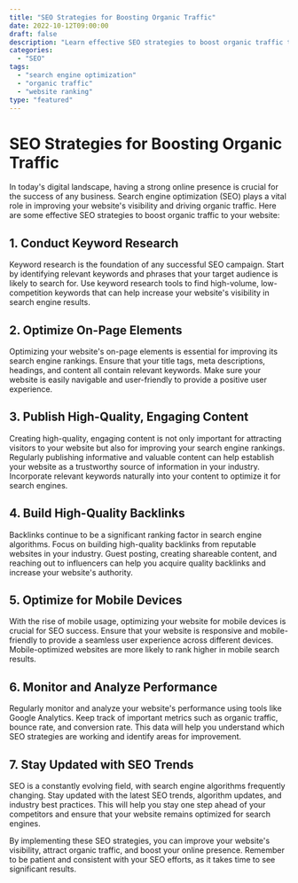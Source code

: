 ```yaml
--- 
title: "SEO Strategies for Boosting Organic Traffic" 
date: 2022-10-12T09:00:00 
draft: false 
description: "Learn effective SEO strategies to boost organic traffic to your website." 
categories: 
  - "SEO" 
tags: 
  - "search engine optimization" 
  - "organic traffic" 
  - "website ranking" 
type: "featured" 
--- 
```


# SEO Strategies for Boosting Organic Traffic

In today's digital landscape, having a strong online presence is crucial for the success of any business. Search engine optimization (SEO) plays a vital role in improving your website's visibility and driving organic traffic. Here are some effective SEO strategies to boost organic traffic to your website:

## 1. Conduct Keyword Research

Keyword research is the foundation of any successful SEO campaign. Start by identifying relevant keywords and phrases that your target audience is likely to search for. Use keyword research tools to find high-volume, low-competition keywords that can help increase your website's visibility in search engine results.

## 2. Optimize On-Page Elements

Optimizing your website's on-page elements is essential for improving its search engine rankings. Ensure that your title tags, meta descriptions, headings, and content all contain relevant keywords. Make sure your website is easily navigable and user-friendly to provide a positive user experience.

## 3. Publish High-Quality, Engaging Content

Creating high-quality, engaging content is not only important for attracting visitors to your website but also for improving your search engine rankings. Regularly publishing informative and valuable content can help establish your website as a trustworthy source of information in your industry. Incorporate relevant keywords naturally into your content to optimize it for search engines.

## 4. Build High-Quality Backlinks

Backlinks continue to be a significant ranking factor in search engine algorithms. Focus on building high-quality backlinks from reputable websites in your industry. Guest posting, creating shareable content, and reaching out to influencers can help you acquire quality backlinks and increase your website's authority.

## 5. Optimize for Mobile Devices

With the rise of mobile usage, optimizing your website for mobile devices is crucial for SEO success. Ensure that your website is responsive and mobile-friendly to provide a seamless user experience across different devices. Mobile-optimized websites are more likely to rank higher in mobile search results.

## 6. Monitor and Analyze Performance

Regularly monitor and analyze your website's performance using tools like Google Analytics. Keep track of important metrics such as organic traffic, bounce rate, and conversion rate. This data will help you understand which SEO strategies are working and identify areas for improvement.

## 7. Stay Updated with SEO Trends

SEO is a constantly evolving field, with search engine algorithms frequently changing. Stay updated with the latest SEO trends, algorithm updates, and industry best practices. This will help you stay one step ahead of your competitors and ensure that your website remains optimized for search engines.

By implementing these SEO strategies, you can improve your website's visibility, attract organic traffic, and boost your online presence. Remember to be patient and consistent with your SEO efforts, as it takes time to see significant results.
